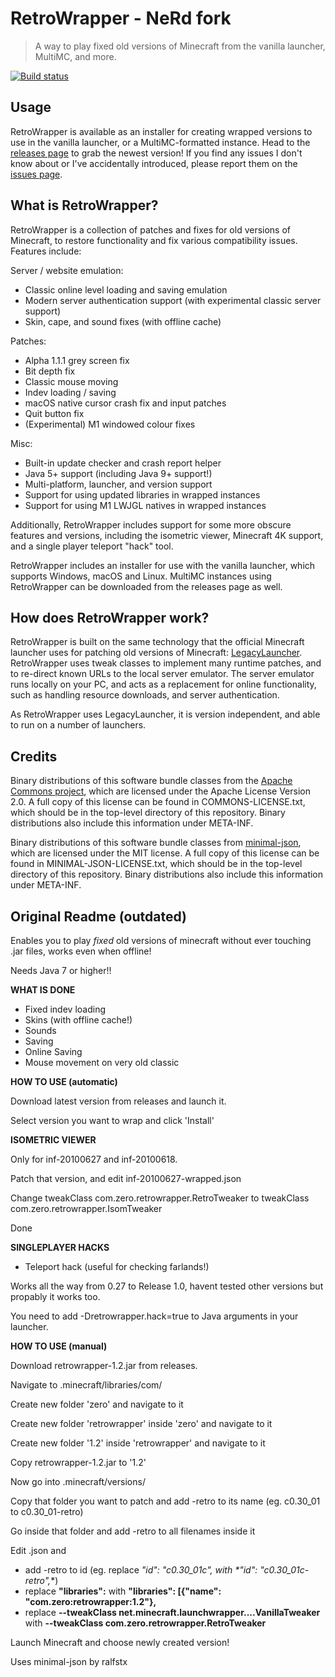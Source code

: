 # RetroWrapper - NeRd fork

> A way to play fixed old versions of Minecraft from the vanilla launcher, MultiMC, and more.

[![Build status](https://github.com/NeRdTheNed/RetroWrapper/actions/workflows/gradle.yml/badge.svg)](https://github.com/NeRdTheNed/RetroWrapper/actions/workflows/gradle.yml)

## Usage

RetroWrapper is available as an installer for creating wrapped versions to use in the vanilla launcher, or a MultiMC-formatted instance. Head to the [releases page](https://github.com/NeRdTheNed/RetroWrapper/releases) to grab the newest version! If you find any issues I don't know about or I've accidentally introduced, please report them on the [issues page](https://github.com/NeRdTheNed/RetroWrapper/issues).

## What is RetroWrapper?

RetroWrapper is a collection of patches and fixes for old versions of Minecraft, to restore functionality and fix various compatibility issues. Features include:

Server / website emulation:
- Classic online level loading and saving emulation
- Modern server authentication support (with experimental classic server support)
- Skin, cape, and sound fixes (with offline cache)

Patches:
- Alpha 1.1.1 grey screen fix
- Bit depth fix
- Classic mouse moving
- Indev loading / saving
- macOS native cursor crash fix and input patches
- Quit button fix
- (Experimental) M1 windowed colour fixes

Misc:
- Built-in update checker and crash report helper
- Java 5+ support (including Java 9+ support!)
- Multi-platform, launcher, and version support
- Support for using updated libraries in wrapped instances
- Support for using M1 LWJGL natives in wrapped instances

Additionally, RetroWrapper includes support for some more obscure features and versions, including the isometric viewer, Minecraft 4K support, and a single player teleport "hack" tool.

RetroWrapper includes an installer for use with the vanilla launcher, which supports Windows, macOS and Linux. MultiMC instances using RetroWrapper can be downloaded from the releases page as well.

## How does RetroWrapper work?

RetroWrapper is built on the same technology that the official Minecraft launcher uses for patching old versions of Minecraft: [LegacyLauncher](https://github.com/Mojang/LegacyLauncher). RetroWrapper uses tweak classes to implement many runtime patches, and to re-direct known URLs to the local server emulator. The server emulator runs locally on your PC, and acts as a replacement for online functionality, such as handling resource downloads, and server authentication.

As RetroWrapper uses LegacyLauncher, it is version independent, and able to run on a number of launchers.

## Credits

Binary distributions of this software bundle classes from the [Apache Commons project](https://commons.apache.org/), which are licensed under the Apache License Version 2.0. A full copy of this license can be found in COMMONS-LICENSE.txt, which should be in the top-level directory of this repository. Binary distributions also include this information under META-INF.

Binary distributions of this software bundle classes from [minimal-json](https://github.com/ralfstx/minimal-json), which are licensed under the MIT license. A full copy of this license can be found in MINIMAL-JSON-LICENSE.txt, which should be in the top-level directory of this repository. Binary distributions also include this information under META-INF.

## Original Readme (outdated)
Enables you to play _fixed_ old versions of minecraft without ever touching .jar files, works even when offline!

Needs Java 7 or higher!!

**WHAT IS DONE**
- Fixed indev loading
- Skins (with offline cache!)
- Sounds
- Saving
- Online Saving
- Mouse movement on very old classic

**HOW TO USE (automatic)**

Download latest version from releases and launch it.

Select version you want to wrap and click 'Install'

**ISOMETRIC VIEWER**

Only for inf-20100627 and inf-20100618.

Patch that version, and edit inf-20100627-wrapped.json

Change tweakClass com.zero.retrowrapper.RetroTweaker to tweakClass com.zero.retrowrapper.IsomTweaker

Done

**SINGLEPLAYER HACKS**

- Teleport hack (useful for checking farlands!)

Works all the way from 0.27 to Release 1.0, havent tested other versions but propably it works too.

You need to add -Dretrowrapper.hack=true to Java arguments in your launcher.

**HOW TO USE (manual)**

Download retrowrapper-1.2.jar from releases.

Navigate to .minecraft/libraries/com/

Create new folder 'zero' and navigate to it

Create new folder 'retrowrapper' inside 'zero' and navigate to it

Create new folder '1.2' inside 'retrowrapper' and navigate to it

Copy retrowrapper-1.2.jar to '1.2'

Now go into .minecraft/versions/

Copy that folder you want to patch and add -retro to its name (eg. c0.30_01 to c0.30_01-retro)

Go inside that folder and add -retro to all filenames inside it

Edit <version>.json and

- add -retro to id (eg. replace **"id": "c0.30_01c",* with *"id": "c0.30_01c-retro",**)
- replace **"libraries":** with **"libraries": [{"name": "com.zero:retrowrapper:1.2"},**
- replace **--tweakClass net.minecraft.launchwrapper....VanillaTweaker** with **--tweakClass com.zero.retrowrapper.RetroTweaker**

Launch Minecraft and choose newly created version!





Uses minimal-json by ralfstx
